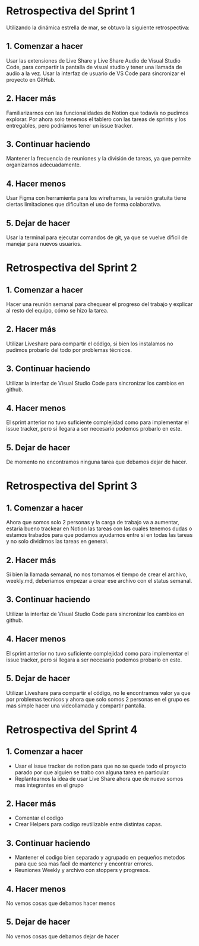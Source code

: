 # Retrospectiva del Sprint 1

Utilizando la dinámica estrella de mar, se obtuvo la siguiente retrospectiva:

## 1. Comenzar a hacer

Usar las extensiones de Live Share y Live Share Audio de Visual Studio Code, para compartir la pantalla de visual studio y tener una llamada de audio a la vez.
Usar la interfaz de usuario de VS Code para sincronizar el proyecto en GitHub.

## 2. Hacer más

Familiarizarnos con las funcionalidades de Notion que todavía no pudimos explorar. Por ahora solo tenemos el tablero con las tareas de sprints y los entregables, pero podríamos tener un issue tracker.

## 3. Continuar haciendo

Mantener la frecuencia de reuniones y la división de tareas, ya que permite organizarnos adecuadamente.

## 4. Hacer menos

Usar Figma con herramienta para los wireframes, la versión gratuita tiene ciertas limitaciones que dificultan el uso de forma colaborativa.

## 5. Dejar de hacer

Usar la terminal para ejecutar comandos de git, ya que se vuelve díficil de manejar para nuevos usuarios.

# Retrospectiva del Sprint 2

## 1. Comenzar a hacer

Hacer una reunión semanal para chequear el progreso del trabajo y explicar al resto del equipo, cómo se hizo la tarea.

## 2. Hacer más

Utilizar Liveshare para compartir el código, si bien los instalamos no pudimos probarlo del todo por problemas técnicos.

## 3. Continuar haciendo

Utilizar la interfaz de Visual Studio Code para sincronizar los cambios en github.

## 4. Hacer menos

El sprint anterior no tuvo suficiente complejidad como para implementar el issue tracker, pero si llegara a ser necesario podemos probarlo en este.

## 5. Dejar de hacer

De momento no encontramos ninguna tarea que debamos dejar de hacer.

# Retrospectiva del Sprint 3

## 1. Comenzar a hacer

Ahora que somos solo 2 personas y la carga de trabajo va a aumentar, estaria bueno trackear en Notion las tareas con las cuales tenemos dudas o estamos trabados para que podamos ayudarnos entre si en todas las tareas y no solo dividirnos las tareas en general.

## 2. Hacer más

Si bien la llamada semanal, no nos tomamos el tiempo de crear el archivo, weekly.md, deberiamos empezar a crear ese archivo con el status semanal.

## 3. Continuar haciendo

Utilizar la interfaz de Visual Studio Code para sincronizar los cambios en github.

## 4. Hacer menos

El sprint anterior no tuvo suficiente complejidad como para implementar el issue tracker, pero si llegara a ser necesario podemos probarlo en este.

## 5. Dejar de hacer

Utilizar Liveshare para compartir el código, no le encontramos valor ya que por problemas tecnicos y ahora que solo somos 2 personas en el grupo es mas simple hacer una videollamada y compartir pantalla.

# Retrospectiva del Sprint 4

## 1. Comenzar a hacer

- Usar el issue tracker de notion para que no se quede todo el proyecto parado por que alguien se trabo con alguna tarea en particular.
- Replantearnos la idea de usar Live Share ahora que de nuevo somos mas integrantes en el grupo

## 2. Hacer más

- Comentar el codigo
- Crear Helpers para codigo reutilizable entre distintas capas.

## 3. Continuar haciendo

- Mantener el codigo bien separado y agrupado en pequeños metodos para que sea mas facil de mantener y encontrar errores.
- Reuniones Weekly y archivo con stoppers y progresos.

## 4. Hacer menos

No vemos cosas que debamos hacer menos

## 5. Dejar de hacer

No vemos cosas que debamos dejar de hacer
